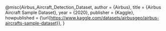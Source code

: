 @misc{Airbus_Aircraft_Detection_Dataset,
  author = {Airbus},
  title = {Airbus Aircraft Sample Dataset},
  year = {2020},
  publisher = {Kaggle},
  howpublished = {\url{https://www.kaggle.com/datasets/airbusgeo/airbus-aircrafts-sample-dataset}},
}
